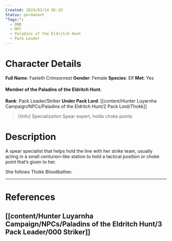 ```yaml
---
Created: 2024/03/14 05:19
Status: permanent
"Tags:":
  - DND
  - NPC
  - Paladins of the Eldritch Hunt
  - Pack Leader
---
```

# Character Details
**Full Name**: Faeleth Crimsonrest
**Gender**: Female
**Species**: Elf
**Met**: Yes
#### Member of the Paladins of the Eldritch Hunt.
**Rank**: Pack Leader/Striker
**Under Pack Lord**: [[content/Hunter Luyarnha Campaign/NPCs/Paladins of the Eldritch Hunt/2 Pack Lord/Thokk]]

> [!info] Specialization
Spear expert, holds choke points
# Description
A spear specialist that helps hold the line with her strike team, usually acting in a small centurion-like station to hold a tactical position or choke point that’s given to her. 

She follows Thokk Bloodbather.

---
# References
## [[content/Hunter Luyarnha Campaign/NPCs/Paladins of the Eldritch Hunt/3 Pack Leader/000 Striker]]